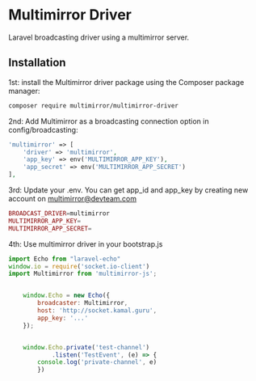# Multimirror Driver

Laravel broadcasting driver using a multimirror server.

## Installation

1st: install the Multimirror driver package using the Composer package manager:

```bash
composer require multimirror/multimirror-driver
```

2nd: Add Multimirror as a broadcasting connection option in config/broadcasting:


```php
'multimirror' => [
	'driver' => 'multimirror',
	'app_key' => env('MULTIMIRROR_APP_KEY'),
	'app_secret' => env('MULTIMIRROR_APP_SECRET')
],
```

3rd: Update your .env. You can get app_id and app_key by creating new account on multimirror@devteam.com


```php
BROADCAST_DRIVER=multimirror
MULTIMIRROR_APP_KEY=
MULTIMIRROR_APP_SECRET= 
```

4th: Use multimirror driver in your bootstrap.js

```js
import Echo from "laravel-echo"
window.io = require('socket.io-client')
import Multimirror from 'multimirror-js';


	window.Echo = new Echo({
		broadcaster: Multimirror,
		host: 'http://socket.kamal.guru',
		app_key: '...'
	});


	window.Echo.private('test-channel')
            .listen('TestEvent', (e) => {
		console.log('private-channel', e)
        })	  
```